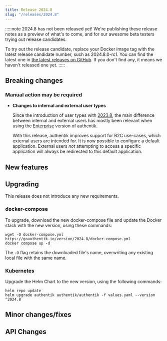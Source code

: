 ```yaml
---
title: Release 2024.8
slug: "/releases/2024.8"
---
```


:::::note
2024.8 has not been released yet! We're publishing these release notes as a preview of what's to come, and for our awesome beta testers trying out release candidates.

To try out the release candidate, replace your Docker image tag with the latest release candidate number, such as 2024.8.0-rc1. You can find the latest one in [the latest releases on GitHub](https://github.com/goauthentik/authentik/releases). If you don't find any, it means we haven't released one yet.
:::::

## Breaking changes

### Manual action may be required

-   **Changes to internal and external user types**

    Since the introduction of user types with [2023.8](../2023/v2023.8.md), the main difference between internal and external users has mostly been relevant when using the [Enterprise](../../enterprise/index.md) version of authentik.

    With this release, authentik improves support for B2C use-cases, which external users are intended for. It is now possible to configure a default application. External users _not_ attempting to access a specific application will always be redirected to this default application.

## New features

## Upgrading

This release does not introduce any new requirements.

### docker-compose

To upgrade, download the new docker-compose file and update the Docker stack with the new version, using these commands:

```shell
wget -O docker-compose.yml https://goauthentik.io/version/2024.8/docker-compose.yml
docker compose up -d
```

The `-O` flag retains the downloaded file's name, overwriting any existing local file with the same name.

### Kubernetes

Upgrade the Helm Chart to the new version, using the following commands:

```shell
helm repo update
helm upgrade authentik authentik/authentik -f values.yaml --version ^2024.8
```

## Minor changes/fixes

<!-- _Insert the output of `make gen-changelog` here_ -->

## API Changes

<!-- _Insert output of `make gen-diff` here_ -->
